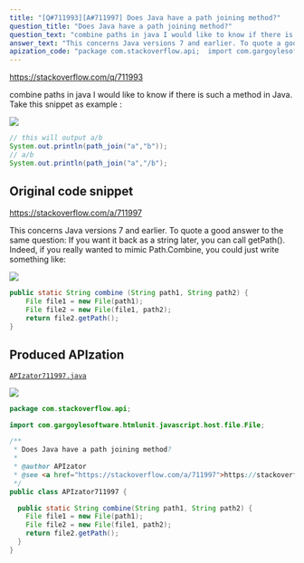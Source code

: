 ```yaml
---
title: "[Q#711993][A#711997] Does Java have a path joining method?"
question_title: "Does Java have a path joining method?"
question_text: "combine paths in java I would like to know if there is such a method in Java. Take this snippet as example :"
answer_text: "This concerns Java versions 7 and earlier. To quote a good answer to the same question: If you want it back as a string later, you can call getPath(). Indeed, if you really wanted to mimic Path.Combine, you could just write something like:"
apization_code: "package com.stackoverflow.api;  import com.gargoylesoftware.htmlunit.javascript.host.file.File;  /**  * Does Java have a path joining method?  *  * @author APIzator  * @see <a href=\"https://stackoverflow.com/a/711997\">https://stackoverflow.com/a/711997</a>  */ public class APIzator711997 {    public static String combine(String path1, String path2) {     File file1 = new File(path1);     File file2 = new File(file1, path2);     return file2.getPath();   } }"
---
```


https://stackoverflow.com/q/711993

combine paths in java
I would like to know if there is such a method in Java. Take this snippet as example :


<div class="code-logo"><img src="/stackoverflow.png" /></div>

```java
// this will output a/b
System.out.println(path_join("a","b"));
// a/b 
System.out.println(path_join("a","/b");
```


## Original code snippet

https://stackoverflow.com/a/711997

This concerns Java versions 7 and earlier.
To quote a good answer to the same question:
If you want it back as a string later, you can call getPath(). Indeed, if you really wanted to mimic Path.Combine, you could just write something like:

<div class="code-logo"><img src="/stackoverflow.png" /></div>

```java
public static String combine (String path1, String path2) {
    File file1 = new File(path1);
    File file2 = new File(file1, path2);
    return file2.getPath();
}
```

## Produced APIzation

[`APIzator711997.java`](https://github.com/pasqualesalza/apization-temp-data/raw/master/search/APIzator711997.java)

<div class="code-logo"><img src="/apizator.png" /></div>

```java
package com.stackoverflow.api;

import com.gargoylesoftware.htmlunit.javascript.host.file.File;

/**
 * Does Java have a path joining method?
 *
 * @author APIzator
 * @see <a href="https://stackoverflow.com/a/711997">https://stackoverflow.com/a/711997</a>
 */
public class APIzator711997 {

  public static String combine(String path1, String path2) {
    File file1 = new File(path1);
    File file2 = new File(file1, path2);
    return file2.getPath();
  }
}

```